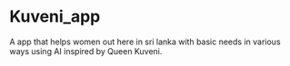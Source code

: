 # Kuveni_app
A app that helps women out here in sri lanka with basic needs in various ways using AI inspired by Queen Kuveni.

